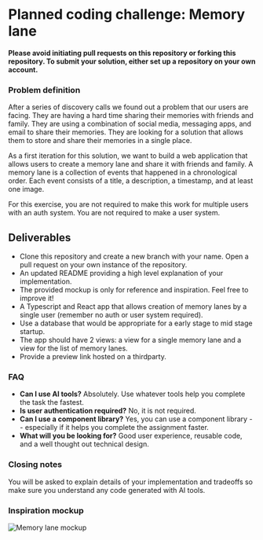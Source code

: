 # Planned coding challenge: Memory lane

**Please avoid initiating pull requests on this repository or forking this repository. To submit your solution, either set up a repository on your own account.**

### Problem definition

After a series of discovery calls we found out a problem that our users are facing. They are having a hard time sharing their memories with friends and family. They are using a combination of social media, messaging apps, and email to share their memories. They are looking for a solution that allows them to store and share their memories in a single place.

As a first iteration for this solution, we want to build a web application that allows users to create a memory lane and share it with friends and family. A memory lane is a collection of events that happened in a chronological order. Each event consists of a title, a description, a timestamp, and at least one image.

For this exercise, you are not required to make this work for multiple users with an auth system. You are not required to make a user system.

## Deliverables

- Clone this repository and create a new branch with your name. Open a pull request on your own instance of the repository.
- An updated README providing a high level explanation of your implementation.
- The provided mockup is only for reference and inspiration. Feel free to improve it!
- A Typescript and React app that allows creation of memory lanes by a single user (remember no auth or user system required).
- Use a database that would be appropriate for a early stage to mid stage startup.
- The app should have 2 views: a view for a single memory lane and a view for the list of memory lanes.
- Provide a preview link hosted on a thirdparty.

### FAQ

- **Can I use AI tools?** Absolutely. Use whatever tools help you complete the task the fastest.
- **Is user authentication required?** No, it is not required.
- **Can I use a component library?** Yes, you can use a component library -- especially if it helps you complete the assignment faster.
- **What will you be looking for?** Good user experience, reusable code, and a well thought out technical design.

### Closing notes

You will be asked to explain details of your implementation and tradeoffs so make sure you understand any code generated with AI tools.

### Inspiration mockup

![Memory lane mockup](./memory_lane.png)
